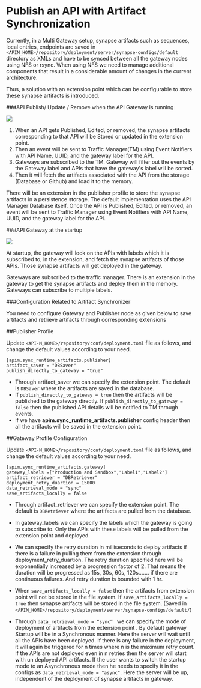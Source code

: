 # Publish an API with Artifact Synchronization

Currently, in a Multi Gateway setup, synapse artifacts such as sequences, local entries, endpoints are saved in
` <APIM_HOME>/repository/deployment/server/synapse-configs/default` directory as XMLs and have to be synced between all the gateway nodes using NFS or rsync. 
When using NFS we need to manage additional components that result in a considerable amount of changes in the current architecture.

Thus, a solution with an extension point which can be configurable to store these synapse artifacts is introduced.


###API Publish/ Update / Remove when the API Gateway is running

  [![]({{base_path}}/assets/img/learn/sam.png)]({{base_path}}/assets/img/learn/sam.png)

1. When an API gets Published, Edited, or removed, the synapse artifacts corresponding to that API will be Stored or
 updated  in the extension point. 
2. Then an event will be sent to Traffic Manager(TM) using Event Notifiers with API Name, UUID, and the gateway label
 for the API.
3. Gateways are subscribed to the TM. Gateway will filter out the events by the Gateway label and APIs that have the
 gateway's label will be sorted. 
4. Then it will fetch the artifacts associated with the API from the storage (Database or Github) and load it to the
 memory.


There will be an extension in the publisher profile to store the synapse artifacts in a persistence storage. The default implementation uses the API Manager Database itself. Once the API is Published, Edited, or removed, an event will be sent to Traffic Manager using Event Notifiers with API Name, UUID, and the gateway label for the API. 


###API Gateway at the startup


  [![]({{base_path}}/assets/img/learn/gateway-startup.png)]({{base_path}}/assets/img/learn/gateway-startup.png)
  
At startup, the gateway will look on the APIs with labels which it is subscribed to, in the extension, and fetch the synapse artifacts of those APIs. Those synapse artifacts will get deployed in the gateway.

Gateways are subscribed to the traffic manager. There is an extension in the gateway to get the synapse artifacts and deploy them in the memory. Gateways can subscribe to multiple labels.

###Configuration Related to Artifact Synchronizer

You need to configure Gateway and Publisher node as given below to save artifacts and retrieve artifacts through
corresponding extensions

##Publisher Profile 

Update `<API-M_HOME>/repository/conf/deployment.toml` file as follows, and change the default values according to your
 need. 


```
[apim.sync_runtime_artifacts.publisher]
artifact_saver = "DBSaver"
publish_directly_to_gateway = "true"
```

 - Through artifact_saver we can specify the extension point. The default is `DBSaver` where the artifacts are saved in
 the database.
 - If `publish_directly_to_gateway = true` then the artifacts will be published to the gateway directly. If
 `publish_directly_to_gateway = false` then the published API details will be notified to TM through events.
 - If we have **apim.sync_runtime_artifacts.publisher** config header then all the artifacts will be saved in the
  extension
 point.


##Gateway Profile Configuration

Update `<API-M_HOME>/repository/conf/deployment.toml` file as follows, and change the default values according to your
 need. 

```
[apim.sync_runtime_artifacts.gateway]
gateway_labels =["Production and Sandbox","Label1","Label2"]
artifact_retriever = "DBRetriever"
deployment_retry_duartion = 15000
data_retrieval_mode = "sync"
save_artifacts_locally = false
```


 - Through artifact_retriever we can specify the extension point. The default is `DBRetriever` where the artifacts are
  pulled from the database.
  
 - In gateway_labels we can specify the labels which the gateway is going to subscribe to. Only the APIs with these
  labels will be pulled from the extension point and deployed.
  
 - We can specify the retry duration in milliseconds to deploy artifacts if there is a failure in pulling them from the
  extension through deployment_retry_duartion. The retry duration specified here will be exponentially increased by a 
  progression factor of 2. That means the duration will be progressed as 15s, 30s, 60s, 120s……. if there are continuous
  failures. And retry duration is bounded with 1 hr.
   
 - When `save_artifacts_locally = false`  then the artifacts from extension point will not be stored in the file
  system. If `save_artifacts_locally = true` then synapse artifacts will be stored in the file system. (Saved in
   `<APIM_HOME>/repository/deployment/server/synapse-configs/default/`)
   
 - Through `data_retrieval_mode = “sync” ` we can specify the mode of deployment of artifacts from the extension point
 . By default gateway Startup will be in a Synchronous manner. Here the server will wait until all the APIs have been
  deployed. If there is any failure in the deployment, it will again be triggered for n times where n is the maximum
   retry count. If the APIs are not deployed even in n retries then the server will start with un deployed API artifacts.
   If the user wants to switch the startup mode to an Asynchronous mode then he needs to specify it in the configs as
  `data_retrieval_mode = "async"`. Here the server will be up, independent of the deployment of synapse artifacts in
   gateway.